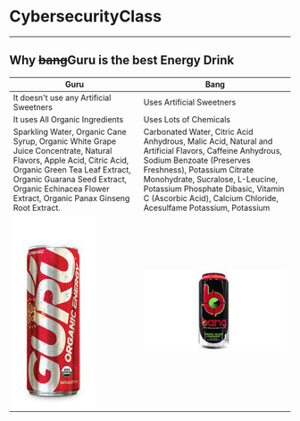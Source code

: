 # CybersecurityClass
---
## Why ~~bang~~Guru is the best Energy Drink

| Guru | Bang |
|------|------|
| It doesn't use any Artificial Sweetners | Uses Artificial Sweetners |
| It uses All Organic Ingredients | Uses Lots of Chemicals |
| Sparkling Water, Organic Cane Syrup, Organic White Grape Juice Concentrate, Natural Flavors, Apple Acid, Citric Acid, Organic Green Tea Leaf Extract, Organic Guarana Seed Extract, Organic Echinacea Flower Extract, Organic Panax Ginseng Root Extract. |Carbonated Water, Citric Acid Anhydrous, Malic Acid, Natural and Artificial Flavors, Caffeine Anhydrous, Sodium Benzoate (Preserves Freshness), Potassium Citrate Monohydrate, Sucralose, L-Leucine, Potassium Phosphate Dibasic, Vitamin C (Ascorbic Acid), Calcium Chloride, Acesulfame Potassium, Potassium  |
|![alt text](Guru.jpg)|![alt text](bang.jpg)|
	

